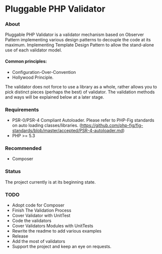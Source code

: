 # Pluggable PHP Validator

### About

Pluggable PHP Validator is a validator mechanism based on Observer Pattern implementing various design patterns to decouple the code at its maximum.
Implementing Template Design Pattern to allow the stand-alone use of each validator model.

#### Common principles:
* Configuration-Over-Convention
* Hollywood Principle.

The validator does not force to use a library as a whole, rather allows you to pick distinct pieces (perhaps the best) of validator.
The validation methods and ways will be explained below at a later stage.

### Requirements

* PSR-0/PSR-4 Compliant Autoloader. Please refer to PHP-Fig standards on auto loading classes/libraries. (https://github.com/php-fig/fig-standards/blob/master/accepted/PSR-4-autoloader.md)
* PHP >= 5.3

### Recommended

* Composer

### Status

The project currently is at its beginning state.

### TODO

* Adopt code for Composer
* Finish The Validation Process
* Cover Validator with UnitTest
* Code the validators
* Cover Validators Modules with UnitTests
* Rewrite the readme to add various examples
* Release
* Add the most of validators
* Support the project and keep an eye on requests.
